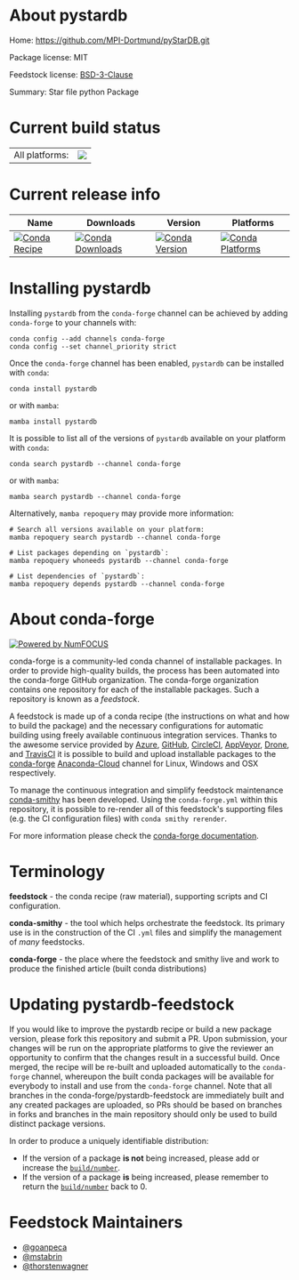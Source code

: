 About pystardb
==============

Home: https://github.com/MPI-Dortmund/pyStarDB.git

Package license: MIT

Feedstock license: [BSD-3-Clause](https://github.com/conda-forge/pystardb-feedstock/blob/main/LICENSE.txt)

Summary: Star file python Package

Current build status
====================


<table><tr><td>All platforms:</td>
    <td>
      <a href="https://dev.azure.com/conda-forge/feedstock-builds/_build/latest?definitionId=17768&branchName=main">
        <img src="https://dev.azure.com/conda-forge/feedstock-builds/_apis/build/status/pystardb-feedstock?branchName=main">
      </a>
    </td>
  </tr>
</table>

Current release info
====================

| Name | Downloads | Version | Platforms |
| --- | --- | --- | --- |
| [![Conda Recipe](https://img.shields.io/badge/recipe-pystardb-green.svg)](https://anaconda.org/conda-forge/pystardb) | [![Conda Downloads](https://img.shields.io/conda/dn/conda-forge/pystardb.svg)](https://anaconda.org/conda-forge/pystardb) | [![Conda Version](https://img.shields.io/conda/vn/conda-forge/pystardb.svg)](https://anaconda.org/conda-forge/pystardb) | [![Conda Platforms](https://img.shields.io/conda/pn/conda-forge/pystardb.svg)](https://anaconda.org/conda-forge/pystardb) |

Installing pystardb
===================

Installing `pystardb` from the `conda-forge` channel can be achieved by adding `conda-forge` to your channels with:

```
conda config --add channels conda-forge
conda config --set channel_priority strict
```

Once the `conda-forge` channel has been enabled, `pystardb` can be installed with `conda`:

```
conda install pystardb
```

or with `mamba`:

```
mamba install pystardb
```

It is possible to list all of the versions of `pystardb` available on your platform with `conda`:

```
conda search pystardb --channel conda-forge
```

or with `mamba`:

```
mamba search pystardb --channel conda-forge
```

Alternatively, `mamba repoquery` may provide more information:

```
# Search all versions available on your platform:
mamba repoquery search pystardb --channel conda-forge

# List packages depending on `pystardb`:
mamba repoquery whoneeds pystardb --channel conda-forge

# List dependencies of `pystardb`:
mamba repoquery depends pystardb --channel conda-forge
```


About conda-forge
=================

[![Powered by
NumFOCUS](https://img.shields.io/badge/powered%20by-NumFOCUS-orange.svg?style=flat&colorA=E1523D&colorB=007D8A)](https://numfocus.org)

conda-forge is a community-led conda channel of installable packages.
In order to provide high-quality builds, the process has been automated into the
conda-forge GitHub organization. The conda-forge organization contains one repository
for each of the installable packages. Such a repository is known as a *feedstock*.

A feedstock is made up of a conda recipe (the instructions on what and how to build
the package) and the necessary configurations for automatic building using freely
available continuous integration services. Thanks to the awesome service provided by
[Azure](https://azure.microsoft.com/en-us/services/devops/), [GitHub](https://github.com/),
[CircleCI](https://circleci.com/), [AppVeyor](https://www.appveyor.com/),
[Drone](https://cloud.drone.io/welcome), and [TravisCI](https://travis-ci.com/)
it is possible to build and upload installable packages to the
[conda-forge](https://anaconda.org/conda-forge) [Anaconda-Cloud](https://anaconda.org/)
channel for Linux, Windows and OSX respectively.

To manage the continuous integration and simplify feedstock maintenance
[conda-smithy](https://github.com/conda-forge/conda-smithy) has been developed.
Using the ``conda-forge.yml`` within this repository, it is possible to re-render all of
this feedstock's supporting files (e.g. the CI configuration files) with ``conda smithy rerender``.

For more information please check the [conda-forge documentation](https://conda-forge.org/docs/).

Terminology
===========

**feedstock** - the conda recipe (raw material), supporting scripts and CI configuration.

**conda-smithy** - the tool which helps orchestrate the feedstock.
                   Its primary use is in the construction of the CI ``.yml`` files
                   and simplify the management of *many* feedstocks.

**conda-forge** - the place where the feedstock and smithy live and work to
                  produce the finished article (built conda distributions)


Updating pystardb-feedstock
===========================

If you would like to improve the pystardb recipe or build a new
package version, please fork this repository and submit a PR. Upon submission,
your changes will be run on the appropriate platforms to give the reviewer an
opportunity to confirm that the changes result in a successful build. Once
merged, the recipe will be re-built and uploaded automatically to the
`conda-forge` channel, whereupon the built conda packages will be available for
everybody to install and use from the `conda-forge` channel.
Note that all branches in the conda-forge/pystardb-feedstock are
immediately built and any created packages are uploaded, so PRs should be based
on branches in forks and branches in the main repository should only be used to
build distinct package versions.

In order to produce a uniquely identifiable distribution:
 * If the version of a package **is not** being increased, please add or increase
   the [``build/number``](https://docs.conda.io/projects/conda-build/en/latest/resources/define-metadata.html#build-number-and-string).
 * If the version of a package **is** being increased, please remember to return
   the [``build/number``](https://docs.conda.io/projects/conda-build/en/latest/resources/define-metadata.html#build-number-and-string)
   back to 0.

Feedstock Maintainers
=====================

* [@goanpeca](https://github.com/goanpeca/)
* [@mstabrin](https://github.com/mstabrin/)
* [@thorstenwagner](https://github.com/thorstenwagner/)

